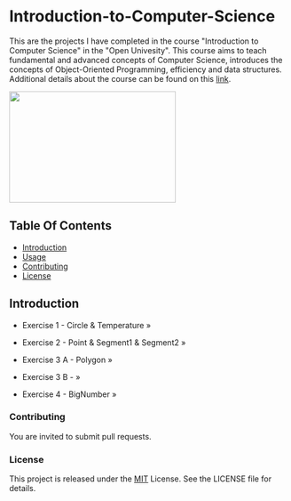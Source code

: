 # Introduction-to-Computer-Science
This are the projects I have completed in the course "Introduction to Computer Science" in the "Open Univesity". This course aims to teach fundamental and advanced concepts of Computer Science, introduces the concepts of Object-Oriented Programming, efficiency and data structures. Additional details about the course can be found on this [link](https://www-e.openu.ac.il/courses/20441.htm).

<img src="https://sites.google.com/site/cs4217jan2011team6/_/rsrc/1300357774275/tutorials/helloworld-tutorial/HelloWorldExample.jpg" width= "300" height= "200">

## Table Of Contents
- [Introduction](#introduction)
- [Usage](#usage)
- [Contributing](#contributing)
- [License](#license)


## Introduction
- Exercise 1 - Circle & Temperature » 

- Exercise 2 - Point & Segment1 & Segment2 » 

- Exercise 3 A - Polygon » 

- Exercise 3 B -  »

- Exercise 4 - BigNumber » 

### Contributing
You are invited to submit pull requests.

### License
This project is released under the [MIT](https://choosealicense.com/licenses/mit/) License. See the LICENSE file for details.
